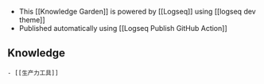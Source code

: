 - This [[Knowledge Garden]] is powered by [[Logseq]] using [[logseq dev theme]]
- Published automatically using  [[Logseq Publish GitHub Action]]

## Knowledge
	- [[生产力工具]]
